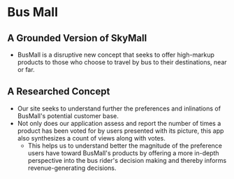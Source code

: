 # Bus Mall

## A Grounded Version of SkyMall

- BusMall is a disruptive new concept that seeks to offer high-markup products to those who choose to travel by bus to their destinations, near or far. 

## A Researched Concept

- Our site seeks to understand further the preferences and inlinations of BusMall's potential customer base. 
- Not only does our application assess and report the number of times a product has been voted for by users presented with its picture, this app also synthesizes a count of views along with votes.
  - This helps us to understand better the magnitude of the preference users have toward BusMall's products by offering a more in-depth perspective into the bus rider's decision making and thereby informs revenue-generating decisions.